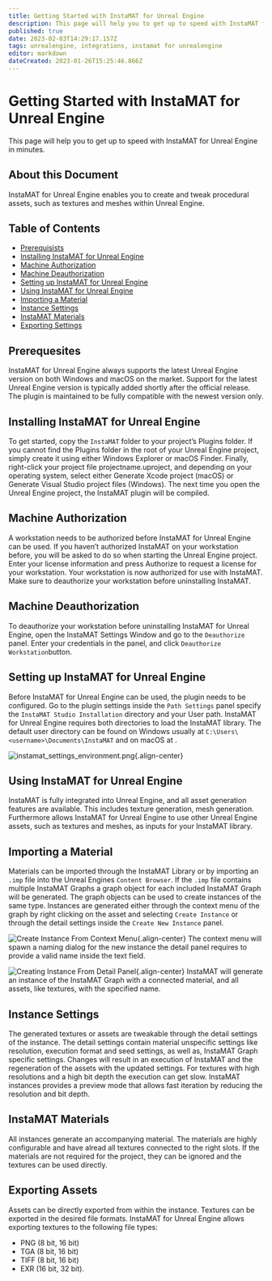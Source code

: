 ```yaml
---
title: Getting Started with InstaMAT for Unreal Engine
description: This page will help you to get up to speed with InstaMAT for Unreal Engine in minutes.
published: true
date: 2023-02-03T14:29:17.157Z
tags: unrealengine, integrations, instamat for unrealengine
editor: markdown
dateCreated: 2023-01-26T15:25:46.866Z
---
```


# Getting Started with InstaMAT for Unreal Engine

This page will help you to get up to speed with InstaMAT for Unreal Engine in minutes.

## About this Document

InstaMAT for Unreal Engine enables you to create and tweak procedural assets, such as textures and meshes within Unreal Engine.

## Table of Contents

- [Prerequisists](#prerequesites)
- [Installing InstaMAT for Unreal Engine](#installing-instamat-for-unreal-engine)
- [Machine Authorization](#machine-authorization)
- [Machine Deauthorization](#machine-deauthorization)
- [Setting up InstaMAT for Unreal Engine](#setting-up-instamat-for-unreal-engine)
- [Using InstaMAT for Unreal Engine](#using-instamat-for-unreal-engine)
- [Importing a Material](#importing-a-material)
- [Instance Settings](#instance-settings)
- [InstaMAT Materials](#instamat-materials)
- [Exporting Settings](#exporting-settings)

<a name="prerequesites"></a>
## Prerequesites

InstaMAT for Unreal Engine always supports the latest Unreal Engine version on both Windows and macOS on the market. Support for the latest Unreal Engine version is typically added shortly after the official release. The plugin is maintained to be fully compatible with the newest version only.

<a name="installing-instamat-for-unreal-engine"></a>
## Installing InstaMAT for Unreal Engine

To get started, copy the `InstaMAT` folder to your project’s Plugins folder.
If you cannot find the Plugins folder in the root of your Unreal Engine project, simply create it using either Windows Explorer or macOS Finder.
Finally, right-click your project file projectname.uproject, and depending on your operating system, select either Generate Xcode project (macOS) or Generate Visual Studio project files (Windows).
The next time you open the Unreal Engine project, the InstaMAT plugin will be compiled.

<a name="machine-authorization"></a>
## Machine Authorization

A workstation needs to be authorized before InstaMAT for Unreal Engine can be used. If you haven’t authorized InstaMAT on your workstation before, you will be asked to do so when starting the Unreal Engine project. Enter your license information and press Authorize to request a license for your workstation. Your workstation is now authorized for use with InstaMAT. Make sure to deauthorize your workstation before uninstalling InstaMAT.

<a name="machine-deauthorization"></a>
## Machine Deauthorization

To deauthorize your workstation before uninstalling InstaMAT for Unreal Engine, open the InstaMAT Settings Window and go to the `Deauthorize` panel. Enter your credentials in the panel, and click `Deauthorize Workstation`button.

<a name="setting-up-instamat-for-unreal-engine"></a>
## Setting up InstaMAT for Unreal Engine

Before InstaMAT for Unreal Engine can be used, the plugin needs to be configured. Go to the plugin settings inside the `Path Settings` panel specify the `InstaMAT Studio Installation` directory and your User path. InstaMAT for Unreal Engine requires both directories to load the InstaMAT library. The default user directory can be found on Windows usually at `C:\Users\<username>\Documents\InstaMAT` and on macOS at <some other directory>.

![instamat_settings_environment.png](/instamat_integrations/instamat_settings_environment.png){.align-center}
  
<a name="using-instamat-for-unreal-engine"></a>
## Using InstaMAT for Unreal Engine

InstaMAT is fully integrated into Unreal Engine, and all asset generation features are available. This includes texture generation, mesh generation. Furthermore allows InstaMAT for Unreal Engine to use other Unreal Engine assets, such as textures and meshes, as inputs for your InstaMAT library.
  
<a name="importing-a-material"></a>
## Importing a Material

Materials can be imported through the InstaMAT Library or by importing an `.imp` file into the Unreal Engines `Content Browser`. If the `.imp` file contains multiple InstaMAT Graphs a graph object for each included InstaMAT Graph will be generated. The graph objects can be used to create instances of the same type. Instances are generated either through the context menu of the graph by right clicking on the asset and selecting `Create Instance` or through the detail settings inside the `Create New Instance` panel. 

![Create Instance From Context Menu](/instamat_integrations/instamat_create_instance.png){.align-center}
The context menu will spawn a naming dialog for the new instance the detail panel requires to provide a valid name inside the text field.

![Creating Instance From Detail Panel](/instamat_integrations/instamat_create_instance_detail.png){.align-center}
InstaMAT will generate an instance of the InstaMAT Graph with a connected material, and all assets, like textures, with the specified name. 

<a name="instance-settings"></a>
## Instance Settings

The generated textures or assets are tweakable through the detail settings of the instance. The detail settings contain material unspecific settings like resolution, execution format and seed settings, as well as, InstaMAT Graph specific settings. Changes will result in an execution of InstaMAT and the regeneration of the assets with the updated settings. For textures with high resolutions and a high bit depth the execution can get slow. InstaMAT instances provides a preview mode that allows fast iteration by reducing the resolution and bit depth.

<a name="instamat-materials"></a>
## InstaMAT Materials

All instances generate an accompanying material. The materials are highly configurable and have alread all textures connected to the right slots. If the materials are not required for the project, they can be ignored and the textures can be used directly.

<a name="exporting-assets"></a>
## Exporting Assets

Assets can be directly exported from within the instance. Textures can be exported in the desired file formats. InstaMAT for Unreal Engine allows exporting textures to the following file types: 
  * PNG (8 bit, 16 bit) 
  * TGA (8 bit, 16 bit)
  * TIFF (8 bit, 16 bit)
  * EXR (16 bit, 32 bit).
